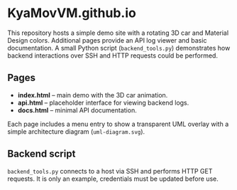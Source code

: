 # KyaMovVM.github.io

This repository hosts a simple demo site with a rotating 3D car and Material Design colors.
Additional pages provide an API log viewer and basic documentation. A small Python
script (`backend_tools.py`) demonstrates how backend interactions over SSH and
HTTP requests could be performed.

## Pages
- **index.html** – main demo with the 3D car animation.
- **api.html** – placeholder interface for viewing backend logs.
- **docs.html** – minimal API documentation.

Each page includes a menu entry to show a transparent UML overlay with a simple architecture diagram (`uml-diagram.svg`).

## Backend script
`backend_tools.py` connects to a host via SSH and performs HTTP GET requests. It
is only an example, credentials must be updated before use.
